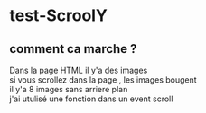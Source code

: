 # test-ScroolY
## comment ca marche ?
Dans la page HTML il y'a des images <br>
si vous scrollez dans la page , les images bougent <br>
il y'a 8 images sans arriere plan <br>
j'ai utulisé une fonction dans un event scroll
